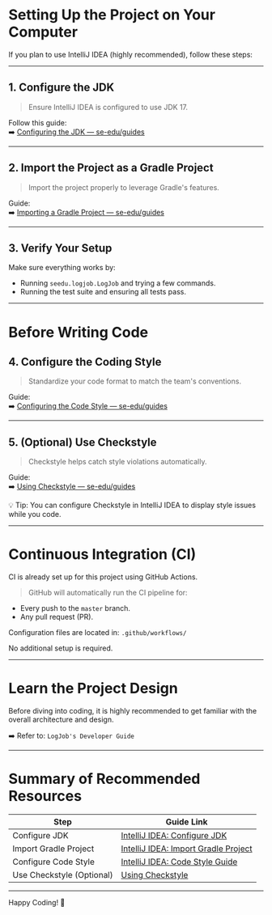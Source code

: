 # Setting Up the Project on Your Computer

If you plan to use IntelliJ IDEA (highly recommended), follow these steps:

---

## 1. Configure the JDK

> Ensure IntelliJ IDEA is configured to use JDK 17.

Follow this guide:  
➡️ [Configuring the JDK — se-edu/guides](https://se-education.org/guides/tutorials/intellijJdk.html)

---

## 2. Import the Project as a Gradle Project

> Import the project properly to leverage Gradle's features.

Guide:  
➡️ [Importing a Gradle Project — se-edu/guides](https://se-education.org/guides/tutorials/intellijImportGradleProject.html)

---

## 3. Verify Your Setup

Make sure everything works by:

- Running `seedu.logjob.LogJob` and trying a few commands.
- Running the test suite and ensuring all tests pass.

---

# Before Writing Code

## 4. Configure the Coding Style

> Standardize your code format to match the team's conventions.

Guide:  
➡️ [Configuring the Code Style — se-edu/guides](https://se-education.org/guides/tutorials/intellijCodeStyle.html)

---

## 5. (Optional) Use Checkstyle

> Checkstyle helps catch style violations automatically.

Guide:  
➡️ [Using Checkstyle — se-edu/guides](https://se-education.org/guides/tutorials/checkstyle.html)

:bulb: Tip: You can configure Checkstyle in IntelliJ IDEA to display style issues while you code.

---

# Continuous Integration (CI)

CI is already set up for this project using GitHub Actions.

> GitHub will automatically run the CI pipeline for:
- Every push to the `master` branch.
- Any pull request (PR).

Configuration files are located in: `.github/workflows/`

No additional setup is required.

---

# Learn the Project Design

Before diving into coding, it is highly recommended to get familiar with the overall architecture and design.

➡️ Refer to: `LogJob's Developer Guide`

---

# Summary of Recommended Resources

| Step                          | Guide Link                                                                 |
|--------------------------------|----------------------------------------------------------------------------|
| Configure JDK                 | [IntelliJ IDEA: Configure JDK](https://se-education.org/guides/tutorials/intellijJdk.html) |
| Import Gradle Project         | [IntelliJ IDEA: Import Gradle Project](https://se-education.org/guides/tutorials/intellijImportGradleProject.html) |
| Configure Code Style          | [IntelliJ IDEA: Code Style Guide](https://se-education.org/guides/tutorials/intellijCodeStyle.html) |
| Use Checkstyle (Optional)     | [Using Checkstyle](https://se-education.org/guides/tutorials/checkstyle.html) |

---

Happy Coding! 🚀
